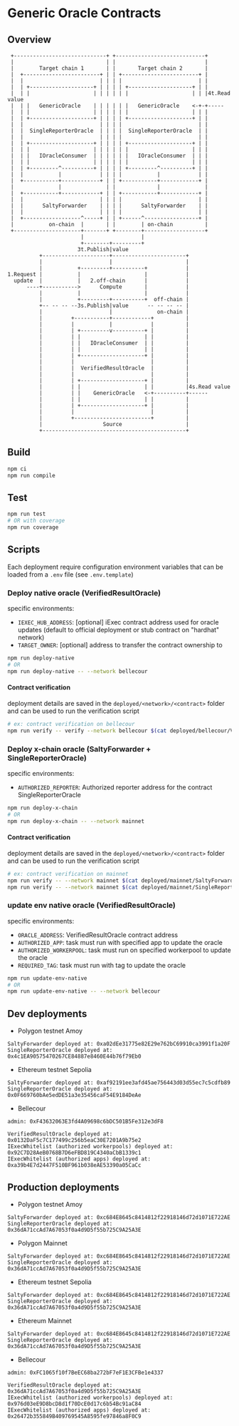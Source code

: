 # Generic Oracle Contracts

## Overview

```
 +-----------------------------+ +----------------------------+
 |                             | |                            |
 |        Target chain 1       | |       Target chain 2       |
 |  +------------------------+ | | +------------------------+ |
 |  |                        | | | |                        | |
 |  | +--------------------+ | | | | +--------------------+ | |
 |  | |                    | | | | | |                    | | |4t.Read value
 |  | |   GenericOracle    | | | | | |   GenericOracle    <-+-+-----
 |  | |                    | | | | | |                    | | |
 |  | +--------------------+ | | | | +--------------------+ | |
 |  |                        | | | |                        | |
 |  |  SingleReporterOracle  | | | |  SingleReporterOracle  | |
 |  |                        | | | |                        | |
 |  | +--------------------+ | | | | +--------------------+ | |
 |  | |                    | | | | | |                    | | |
 |  | |   IOracleConsumer  | | | | | |   IOracleConsumer  | | |
 |  | |                    | | | | | |                    | | |
 |  | +---------^----------+ | | | | +---------^----------+ | |
 |  |           |            | | | |           |            | |
 |  +-----------+------------+ | | +-----------+------------+ |
 |              |              | |             |              |
 |  +-----------+------------+ | | +-----------+------------+ |
 |  |                        | | | |                        | |
 |  |      SaltyForwarder    | | | |      SaltyForwarder    | |
 |  |                        | | | |                        | |
 |  +------------------^-----+ | | +------^-----------------+ |
 |           on-chain  |       | |        | on-chain          |
 +---------------------+-------+ +--------+-------------------+
                       |                  |
                       +--------+---------+
                      3t.Publish|value
          +---------------------+-----------------------+
          |                     |                       |
          |           +---------+----------+            |
1.Request |           |                    |            |
  update  |           |   2.off-chain      |            |
      ----+----------->      Compute       |            |
          |           |                    |            |
          |           +---------+----------+  off-chain |
          +-- -- -- --3s.Publish|value      -- -- -- -- |
          |                     |              on-chain |
          |         +-----------+------------+          |
          |         |           |            |          |
          |         | +---------v----------+ |          |
          |         | |                    | |          |
          |         | |   IOracleConsumer  | |          |
          |         | |                    | |          |
          |         | +--------------------+ |          |
          |         |                        |          |
          |         |  VerifiedResultOracle  |          |
          |         |                        |          |
          |         | +--------------------+ |          |
          |         | |                    | |          |4s.Read value
          |         | |    GenericOracle   <-+----------+------
          |         | |                    | |          |
          |         | +--------------------+ |          |
          |         |                        |          |
          |         +------------------------+          |
          |                   Source                    |
          +---------------------------------------------+
```

## Build

```sh
npm ci
npm run compile
```

## Test

```sh
npm run test
# OR with coverage
npm run coverage
```

## Scripts

Each deployment require configuration environment variables that can be loaded from a `.env` file (see `.env.template`)

### Deploy native oracle (VerifiedResultOracle)

specific environments:

- `IEXEC_HUB_ADDRESS`: \[optional\] iExec contract address used for oracle updates (default to official deployment or stub contract on "hardhat" network)
- `TARGET_OWNER`: \[optional\] address to transfer the contract ownership to

```sh
npm run deploy-native
# OR
npm run deploy-native -- --network bellecour
```

#### Contract verification

deployment details are saved in the `deployed/<network>/<contract>` folder and can be used to run the verification script

```sh
# ex: contract verification on bellecour
npm run verify -- verify --network bellecour $(cat deployed/bellecour/VerifiedResultOracle/address) $(cat deployed/bellecour/VerifiedResultOracle/constructorArgs)
```

### Deploy x-chain oracle (SaltyForwarder + SingleReporterOracle)

specific environments:

- `AUTHORIZED_REPORTER`: Authorized reporter address for the contract SingleReporterOracle

```sh
npm run deploy-x-chain
# OR
npm run deploy-x-chain -- --network mainnet
```

#### Contract verification

deployment details are saved in the `deployed/<network>/<contract>` folder and can be used to run the verification script

```sh
# ex: contract verification on mainnet
npm run verify -- --network mainnet $(cat deployed/mainnet/SaltyForwarder/address) $(cat deployed/mainnet/SaltyForwarder/constructorArgs)
npm run verify -- --network mainnet $(cat deployed/mainnet/SingleReporterOracle/address) $(cat deployed/mainnet/SingleReporterOracle/constructorArgs)
```

### update env native oracle (VerifiedResultOracle)

specific environments:

- `ORACLE_ADDRESS`: VerifiedResultOracle contract address
- `AUTHORIZED_APP`: task must run with specified app to update the oracle
- `AUTHORIZED_WORKERPOOL`: task must run on specified workerpool to update the oracle
- `REQUIRED_TAG`: task must run with tag to update the oracle

```sh
npm run update-env-native
# OR
npm run update-env-native -- --network bellecour
```

## Dev deployments

- Polygon testnet Amoy

```
SaltyForwarder deployed at: 0xa02dEe31775e82E29e762bC69910ca3991f1a20F
SingleReporterOracle deployed at: 0x4c1EA90575470267CE84887e8460E44b76f79Eb0
```

- Ethereum testnet Sepolia

```
SaltyForwarder deployed at: 0xaf92191ee3afd45ae756443d03d55ec7c5cdfb89
SingleReporterOracle deployed at: 0x0F669760bAe5edDE51a3e35456caF54E9184DeAe
```

- Bellecour

```
admin: 0xF43632063E3fd4A09698c6bDC501B5Fe312e3dF8

VerifiedResultOracle deployed at: 0x0132DaF5c7C177499c256b5eaC30E7201A9b75e2
IExecWhitelist (authorized workerpools) deployed at: 0x92C7D28AeB0768B7D6eFBD819C4340aCbB1339c1
IExecWhitelist (authorized apps) deployed at: 0xa39b4E7d2447F510BF961b038eAE53390a05CaCc
```

## Production deployments

- Polygon testnet Amoy

```
SaltyForwarder deployed at: 0xc684E8645c8414812f22918146d72d1071E722AE
SingleReporterOracle deployed at: 0x36dA71ccAd7A67053f0a4d9D5f55b725C9A25A3E
```

- Polygon Mainnet

```
SaltyForwarder deployed at: 0xc684E8645c8414812f22918146d72d1071E722AE
SingleReporterOracle deployed at: 0x36dA71ccAd7A67053f0a4d9D5f55b725C9A25A3E
```

- Ethereum testnet Sepolia

```
SaltyForwarder deployed at: 0xc684E8645c8414812f22918146d72d1071E722AE
SingleReporterOracle deployed at: 0x36dA71ccAd7A67053f0a4d9D5f55b725C9A25A3E
```

- Ethereum Mainnet

```
SaltyForwarder deployed at: 0xc684E8645c8414812f22918146d72d1071E722AE
SingleReporterOracle deployed at: 0x36dA71ccAd7A67053f0a4d9D5f55b725C9A25A3E
```

- Bellecour

```
admin: 0xFC1065f10f7BeEC68ba272bF7eF1E3CFBe1e4337

VerifiedResultOracle deployed at: 0x36dA71ccAd7A67053f0a4d9D5f55b725C9A25A3E
IExecWhitelist (authorized workerpools) deployed at: 0x976d03eE9D8bcD8d1f70DcE0d17c6b54Bc91aC84
IExecWhitelist (authorized apps) deployed at: 0x26472b355849B409769545A8595fe97846a8F0C9
```
